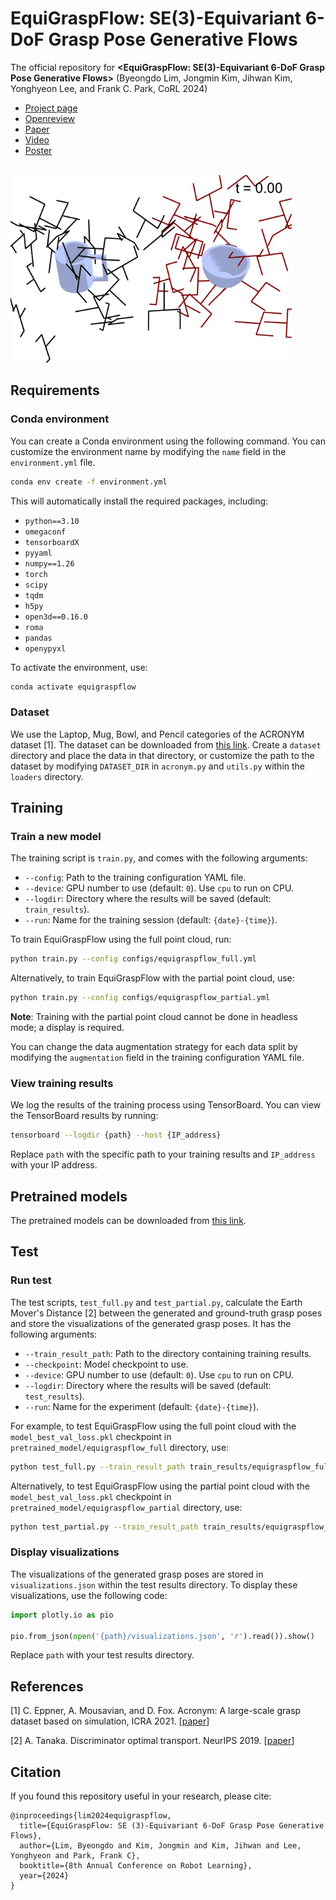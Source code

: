 # EquiGraspFlow: SE(3)-Equivariant 6-DoF Grasp Pose Generative Flows

The official repository for <b><EquiGraspFlow: SE(3)-Equivariant 6-DoF Grasp Pose Generative Flows></b> (Byeongdo Lim, Jongmin Kim, Jihwan Kim, Yonghyeon Lee, and Frank C. Park, CoRL 2024)

- [Project page](https://equigraspflow.github.io/)
- [Openreview](https://openreview.net/forum?id=5lSkn5v4LK&referrer=%5BAuthor%20Console%5D(%2Fgroup%3Fid%3Drobot-learning.org%2FCoRL%2F2024%2FConference%2FAuthors%23your-submissions))
- [Paper](https://openreview.net/pdf?id=5lSkn5v4LK)
- [Video](https://youtu.be/fxOveMwugo4?si=L1bmYNOMPbCHY1Cr)
- [Poster](https://drive.google.com/file/d/1UTBoNDDT7FzHcXHSrFDA6x4v5hr3-g51/view?usp=sharing)

<br>

<img src="images/generation.gif" width="450" height="300"/>


## Requirements

### Conda environment

You can create a Conda environment using the following command.
You can customize the environment name by modifying the `name` field in the `environment.yml` file.

```bash
conda env create -f environment.yml
```

This will automatically install the required packages, including:

- `python==3.10`
- `omegaconf`
- `tensorboardX`
- `pyyaml`
- `numpy==1.26`
- `torch`
- `scipy`
- `tqdm`
- `h5py`
- `open3d==0.16.0`
- `roma`
- `pandas`
- `openypyxl`

To activate the environment, use:

```bash
conda activate equigraspflow
```


### Dataset

We use the Laptop, Mug, Bowl, and Pencil categories of the ACRONYM dataset [1].
The dataset can be downloaded from [this link](https://drive.google.com/drive/folders/1H1PeUbyxvNtzoWc6Le2pKqOqp2WLSnau?usp=drive_link).
Create a `dataset` directory and place the data in that directory, or customize the path to the dataset by modifying `DATASET_DIR` in `acronym.py` and `utils.py` within the `loaders` directory.


## Training

### Train a new model

The training script is `train.py`, and comes with the following arguments:

- `--config`: Path to the training configuration YAML file.
- `--device`: GPU number to use (default: `0`). Use `cpu` to run on CPU.
- `--logdir`: Directory where the results will be saved (default: `train_results`).
- `--run`: Name for the training session (default: `{date}-{time}`).

To train EquiGraspFlow using the full point cloud, run:

```bash
python train.py --config configs/equigraspflow_full.yml
```

Alternatively, to train EquiGraspFlow with the partial point cloud, use:

```bash
python train.py --config configs/equigraspflow_partial.yml
```

<b>Note</b>: Training with the partial point cloud cannot be done in headless mode; a display is required.

You can change the data augmentation strategy for each data split by modifying the `augmentation` field in the training configuration YAML file.


### View training results

We log the results of the training process using TensorBoard. You can view the TensorBoard results by running:

```bash
tensorboard --logdir {path} --host {IP_address}
```
Replace `path` with the specific path to your training results and `IP_address` with your IP address.


## Pretrained models

The pretrained models can be downloaded from [this link](https://drive.google.com/drive/folders/1H-MXRVcTekdEfzXU_suSw7Afi-7o8I39?usp=sharing).


## Test

### Run test

The test scripts, `test_full.py` and `test_partial.py`, calculate the Earth Mover's Distance [2] between the generated and ground-truth grasp poses and store the visualizations of the generated grasp poses.
It has the following arguments:

- `--train_result_path`: Path to the directory containing training results.
- `--checkpoint`: Model checkpoint to use.
- `--device`: GPU number to use (default: `0`). Use `cpu` to run on CPU.
- `--logdir`: Directory where the results will be saved (default: `test_results`).
- `--run`: Name for the experiment (default: `{date}-{time}`).

For example, to test EquiGraspFlow using the full point cloud with the `model_best_val_loss.pkl` checkpoint in `pretrained_model/equigraspflow_full` directory, use:

```bash
python test_full.py --train_result_path train_results/equigraspflow_full --checkpoint model_best_val_loss.pkl
```

Alternatively, to test EquiGraspFlow using the partial point cloud with the `model_best_val_loss.pkl` checkpoint in `pretrained_model/equigraspflow_partial` directory, use:

```bash
python test_partial.py --train_result_path train_results/equigraspflow_partial --checkpoint model_best_val_loss.pkl
```


### Display visualizations

The visualizations of the generated grasp poses are stored in `visualizations.json` within the test results directory.
To display these visualizations, use the following code:

```python
import plotly.io as pio

pio.from_json(open('{path}/visualizations.json', 'r').read()).show()
```

Replace `path` with your test results directory.


## References

[1] C. Eppner, A. Mousavian, and D. Fox. Acronym: A large-scale grasp dataset based on simulation, ICRA 2021. [[paper](https://ieeexplore.ieee.org/stamp/stamp.jsp?arnumber=9560844&casa_token=VAlWdJNx458AAAAA:z3KlV9ALMjYG34RNbCVmUPEPlFkS6b7NIty76glWYuMbn3XwXpTtmrTV2PnmzhrGr_5QN_jQpg&tag=1)]

[2] A. Tanaka. Discriminator optimal transport. NeurIPS 2019. [[paper](https://proceedings.neurips.cc/paper/2019/file/8abfe8ac9ec214d68541fcb888c0b4c3-Paper.pdf)]


## Citation
If you found this repository useful in your research, please cite:

```text
@inproceedings{lim2024equigraspflow,
  title={EquiGraspFlow: SE (3)-Equivariant 6-DoF Grasp Pose Generative Flows},
  author={Lim, Byeongdo and Kim, Jongmin and Kim, Jihwan and Lee, Yonghyeon and Park, Frank C},
  booktitle={8th Annual Conference on Robot Learning},
  year={2024}
}
```
